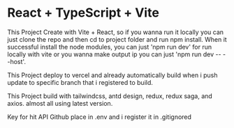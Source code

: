 # React + TypeScript + Vite
This Project Create with Vite + React, so if you wanna run it locally you can just clone the repo and then cd to project folder and run npm install. When it successful install the node modules, you can just 'npm run dev' for run locally with vite or you wanna make output ip you can just 'npm run dev -- --host'.

This Project deploy to vercel and already automatically build when i push update to specific branch that i registered to build.

This Project build with tailwindcss, antd design, redux, redux saga, and axios. almost all using latest version.

Key for hit API Github place in .env and i register it in .gitignored